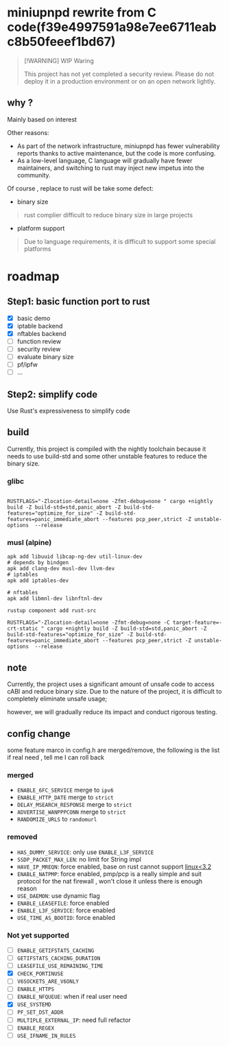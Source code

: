 
# miniupnpd rewrite from C code(f39e4997591a98e7ee6711eabc8b50feeef1bd67)

> [!WARNING] WIP Waring
> 
> This project has not yet completed a security review. Please do not deploy it in a production environment or on an open network lightly.

## why ?
Mainly based on interest

Other reasons:
- As part of the network infrastructure, miniupnpd has fewer vulnerability reports thanks to active maintenance, but the code is more confusing. 
- As a low-level language, C language will gradually have fewer maintainers, and switching to rust may inject new impetus into the community.

Of course , replace to rust will be take some defect:
- binary size
> rust complier difficult to reduce binary size in large projects
- platform support
> Due to language requirements, it is difficult to support some special platforms

# roadmap

## Step1: basic function port to rust
- [x] basic demo 
- [x] iptable backend
- [x] nftables backend
- [ ] function review
- [ ] security review
- [ ] evaluate binary size
- [ ] pf/ipfw
- [ ] ...

## Step2: simplify code

Use Rust's expressiveness to simplify code


## build

Currently, this project is compiled with the nightly toolchain because it needs to 
use build-std and some other unstable features to reduce the binary size.

### glibc
```shell

RUSTFLAGS="-Zlocation-detail=none -Zfmt-debug=none " cargo +nightly build -Z build-std=std,panic_abort -Z build-std-features="optimize_for_size" -Z build-std-features=panic_immediate_abort --features pcp_peer,strict -Z unstable-options  --release

```

### musl (alpine)
```shell
apk add libuuid libcap-ng-dev util-linux-dev
# depends by bindgen  
apk add clang-dev musl-dev llvm-dev 
# iptables
apk add iptables-dev 

# nftables
apk add libmnl-dev libnftnl-dev 

rustup component add rust-src

RUSTFLAGS="-Zlocation-detail=none -Zfmt-debug=none -C target-feature=-crt-static " cargo +nightly build -Z build-std=std,panic_abort -Z build-std-features="optimize_for_size" -Z build-std-features=panic_immediate_abort --features pcp_peer,strict -Z unstable-options  --release
```

## note

Currently, the project uses a significant amount of unsafe code to access cABI and reduce binary size. Due to the nature of the project, it is difficult to completely eliminate unsafe usage; 

however, we will gradually reduce its impact and conduct rigorous testing.


## config change 

some feature marco in config.h are merged/remove, the following is the list
if real need , tell me I can roll back

### merged

- `ENABLE_6FC_SERVICE` merge to `ipv6`
- `ENABLE_HTTP_DATE` merge to `strict`
- `DELAY_MSEARCH_RESPONSE` merge to `strict`
- `ADVERTISE_WANPPPCONN` merge to `strict`
- `RANDOMIZE_URLS` to `randomurl`

### removed
- `HAS_DUMMY_SERVICE`: only use `ENABLE_L3F_SERVICE`
- `SSDP_PACKET_MAX_LEN`: no limit for String impl
- `HAVE_IP_MREQN`: force enabled, base on rust cannot support [linux<3.2](https://doc.rust-lang.org/nightly/rustc/platform-support.html) 
- `ENABLE_NATPMP`: force enabled, pmp/pcp is a really simple and suit protocol for the nat firewall , won't close it unless there is enough reason
- `USE_DAEMON`: use dynamic flag
- `ENABLE_LEASEFILE`: force enabled
- `ENABLE_L3F_SERVICE`: force enabled
- `USE_TIME_AS_BOOTID`: force enabled


### Not yet supported

- [ ] `ENABLE_GETIFSTATS_CACHING`
- [ ] `GETIFSTATS_CACHING_DURATION`
- [ ] `LEASEFILE_USE_REMAINING_TIME`
- [x] `CHECK_PORTINUSE`
- [ ] `V6SOCKETS_ARE_V6ONLY`
- [ ] `ENABLE_HTTPS`
- [ ] `ENABLE_NFQUEUE`: when if real user need
- [x] `USE_SYSTEMD`
- [ ] `PF_SET_DST_ADDR`
- [ ] `MULTIPLE_EXTERNAL_IP`: need full refactor
- [ ] `ENABLE_REGEX`
- [ ] `USE_IFNAME_IN_RULES`